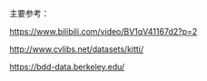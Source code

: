 
主要参考：

https://www.bilibili.com/video/BV1qV41167d2?p=2

http://www.cvlibs.net/datasets/kitti/

https://bdd-data.berkeley.edu/








